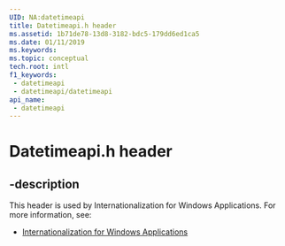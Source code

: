 ```yaml
---
UID: NA:datetimeapi
title: Datetimeapi.h header
ms.assetid: 1b71de78-13d8-3182-bdc5-179dd6ed1ca5
ms.date: 01/11/2019
ms.keywords: 
ms.topic: conceptual
tech.root: intl
f1_keywords:
 - datetimeapi
 - datetimeapi/datetimeapi
api_name:
 - datetimeapi
---
```


# Datetimeapi.h header


## -description

This header is used by Internationalization for Windows Applications. For more information, see:

- [Internationalization for Windows Applications](../_intl/index.md)


